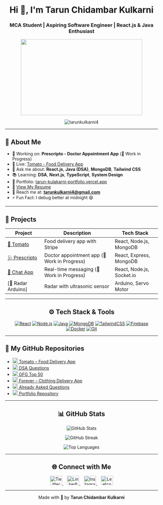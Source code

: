 <h1 align="center">Hi 👋, I'm <strong>Tarun Chidambar Kulkarni</strong></h1>
<h3 align="center">MCA Student | Aspiring Software Engineer | React.js & Java Enthusiast</h3>

<p align="center">
  <img src="https://media.giphy.com/media/qgQUggAC3Pfv687qPC/giphy.gif" width="400" height="250" />
</p>

<p align="center">
  <img src="https://komarev.com/ghpvc/?username=tarunkulkarni4&label=Profile%20views&color=9370DB&style=flat-square" alt="tarunkulkarni4" />
</p>

---

## 🧠 About Me

- 🔭 Working on: **Prescripto - Doctor Appointment App** (🚧 Work in Progress)  
- 🍕 Live: [Tomato - Food Delivery App](https://tomatof-in.onrender.com/)  
- 💬 Ask me about: **React.js**, **Java (DSA)**, **MongoDB**, **Tailwind CSS**  
- 📚 Learning: **DSA**, **Next.js**, **TypeScript**, **System Design**  
- 💼 Portfolio: [tarun-kulakarni-portfolio.vercel.app](https://tarun-kulakarni-portfolio.vercel.app/)  
- 📄 [View My Resume](https://drive.google.com/drive/folders/1WUMKdAJtKBnQLEsB9MLHCDyKj01LLw0X)  
- 📧 Reach me at: **tarunkulkarni4@gmail.com**  
- ⚡ Fun Fact: I debug better at midnight 😄  

---

## 🚀 Projects

| Project | Description | Tech Stack |
|--------|-------------|------------|
| [🍅 Tomato](https://tomatof-in.onrender.com/) | Food delivery app with Stripe | React, Node.js, MongoDB |
| [🩺 Prescripto](#) | Doctor appointment app (🚧 Work in Progress) | React, Express, MongoDB |
| [💬 Chat App](#) | Real-time messaging (🚧 Work in Progress) | React, Node.js, Socket.io |
| [📡 Radar Arduino]| Radar with ultrasonic sensor | Arduino, Servo Motor |

---

<h2 align="center">⚙️ Tech Stack & Tools</h2>

<p align="center">
  <a href="#"><img src="https://img.icons8.com/color/48/000000/react-native.png" alt="React" /></a>
  <a href="#"><img src="https://img.icons8.com/color/48/000000/nodejs.png" alt="Node.js" /></a>
  <a href="#"><img src="https://img.icons8.com/color/48/000000/java-coffee-cup-logo.png" alt="Java" /></a>
  <a href="#"><img src="https://img.icons8.com/external-tal-revivo-color-tal-revivo/48/null/external-mongodb-a-cross-platform-document-oriented-database-program-logo-color-tal-revivo.png" alt="MongoDB" /></a>
  <a href="#"><img src="https://img.icons8.com/color/48/000000/tailwindcss.png" alt="TailwindCSS" /></a>
  <a href="#"><img src="https://img.icons8.com/color/48/000000/firebase.png" alt="Firebase" /></a>
  <a href="#"><img src="https://img.icons8.com/fluency/48/000000/docker.png" alt="Docker" /></a>
  <a href="#"><img src="https://img.icons8.com/color/48/000000/git.png" alt="Git" /></a>
</p>

---

<h2>📁 My GitHub Repositories</h2>

<ul>
  <li>
    <a href="https://github.com/tarunkulkarni4/Finallll-Copy" target="_blank">
      <img src="https://img.icons8.com/ios-glyphs/30/000000/github.png" width="18" /> Tomato – Food Delivery App
    </a>
  </li>
  <li>
    <a href="https://github.com/tarunkulkarni4/DSA-Questions" target="_blank">
      <img src="https://img.icons8.com/ios-glyphs/30/000000/github.png" width="18" /> DSA Questions
    </a>
  </li>
  <li>
    <a href="https://github.com/tarunkulkarni4/gfg-50" target="_blank">
      <img src="https://img.icons8.com/ios-glyphs/30/000000/github.png" width="18" /> GFG Top 50
    </a>
  </li>
  <li>
    <a href="https://github.com/tarunkulkarni4/FOREVER-CLOTHING-DELIVERY-APPLICATION" target="_blank">
      <img src="https://img.icons8.com/ios-glyphs/30/000000/github.png" width="18" /> Forever – Clothing Delivery App
    </a>
  </li>
  <li>
    <a href="https://github.com/tarunkulkarni4/Already-asked" target="_blank">
      <img src="https://img.icons8.com/ios-glyphs/30/000000/github.png" width="18" /> Already Asked Questions
    </a>
  </li>
  <li>
    <a href="https://github.com/tarunkulkarni4/tarun" target="_blank">
      <img src="https://img.icons8.com/ios-glyphs/30/000000/github.png" width="18" /> Portfolio Repository
    </a>
  </li>
</ul>

---

<h2 align="center">📊 GitHub Stats</h2>

<p align="center">
  <img src="https://github-readme-stats.vercel.app/api?username=tarunkulkarni4&show_icons=true&title_color=6a0dad&icon_color=6a0dad&text_color=4c4c4c&bg_color=ffffff" alt="GitHub Stats" />
</p>

<p align="center">
  <img src="https://github-readme-streak-stats.herokuapp.com/?user=tarunkulkarni4&ring=6a0dad&fire=6a0dad&currStreakLabel=6a0dad&sideNums=4c4c4c&sideLabels=4c4c4c&dates=4c4c4c&background=ffffff" alt="GitHub Streak" />
</p>

<p align="center">
  <img src="https://github-readme-stats.vercel.app/api/top-langs/?username=tarunkulkarni4&layout=compact&title_color=6a0dad&text_color=4c4c4c&bg_color=ffffff" alt="Top Languages" />
</p>

---

<h2 align="center">🌐 Connect with Me</h2>

<p align="center">
  <a href="https://twitter.com/tarunkulkarni5" target="blank">
    <img src="https://raw.githubusercontent.com/rahuldkjain/github-profile-readme-generator/master/src/images/icons/Social/twitter.svg" alt="Twitter" height="30" width="40" />
  </a>
  &nbsp;&nbsp;
  <a href="https://linkedin.com/in/tarun-kulakarni-35b475254" target="blank">
    <img src="https://raw.githubusercontent.com/rahuldkjain/github-profile-readme-generator/master/src/images/icons/Social/linked-in-alt.svg" alt="LinkedIn" height="30" width="40" />
  </a>
  &nbsp;&nbsp;
  <a href="https://instagram.com/tarun_kulkarni" target="blank">
    <img src="https://raw.githubusercontent.com/rahuldkjain/github-profile-readme-generator/master/src/images/icons/Social/instagram.svg" alt="Instagram" height="30" width="40" />
  </a>
  &nbsp;&nbsp;
  <a href="https://www.leetcode.com/tarun_kulkarni" target="blank">
    <img src="https://raw.githubusercontent.com/rahuldkjain/github-profile-readme-generator/master/src/images/icons/Social/leet-code.svg" alt="Leetcode" height="30" width="40" />
  </a>
</p>

---

<p align="center">
  Made with 🚀 by <strong>Tarun Chidambar Kulkarni</strong>
</p>
